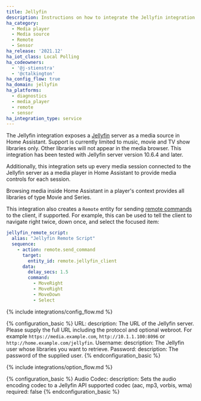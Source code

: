 ```yaml
---
title: Jellyfin
description: Instructions on how to integrate the Jellyfin integration into Home Assistant.
ha_category:
  - Media player
  - Media source
  - Remote
  - Sensor
ha_release: '2021.12'
ha_iot_class: Local Polling
ha_codeowners:
  - '@j-stienstra'
  - '@ctalkington'
ha_config_flow: true
ha_domain: jellyfin
ha_platforms:
  - diagnostics
  - media_player
  - remote
  - sensor
ha_integration_type: service
---
```


The Jellyfin integration exposes a [Jellyfin](https://jellyfin.org/) server as a media source in Home Assistant.
Support is currently limited to music, movie and TV show libraries only. Other libraries will not appear in the media browser. This integration has been tested with Jellyfin server version 10.6.4 and later.

Additionally, this integration sets up every media session connected to the Jellyfin
server as a media player in Home Assistant to provide media controls for each session.

Browsing media inside Home Assistant in a player's context provides all libraries
of type Movie and Series.

This integration also creates a `Remote` entity for sending [remote commands](https://github.com/jellyfin/jellyfin/blob/master/MediaBrowser.Model/Session/GeneralCommandType.cs) to the client, if supported. For example, this can be used to tell the client to navigate right twice, down once, and select the focused item:

```yaml
jellyfin_remote_script:
  alias: "Jellyfin Remote Script"
  sequence:
    - action: remote.send_command
      target:
        entity_id: remote.jellyfin_client
      data:
        delay_secs: 1.5
        command:
          - MoveRight
          - MoveRight
          - MoveDown
          - Select
```

{% include integrations/config_flow.md %}

{% configuration_basic %}
URL:
  description: The URL of the Jellyfin server. Please supply the full URL including the protocol and optional webroot. For example `https://media.example.com`, `http://10.1.1.100:8096` or `http://home.example.com/jellyfin`.
Username:
  description: The Jellyfin user whose libraries you want to retrieve.
Password:
  description: The password of the supplied user.
{% endconfiguration_basic %}

{% include integrations/option_flow.md %}

{% configuration_basic %}
Audio Codec:
  description: Sets the audio encoding codec to a Jellyfin API supported codec (aac, mp3, vorbis, wma)
  required: false
{% endconfiguration_basic %}

